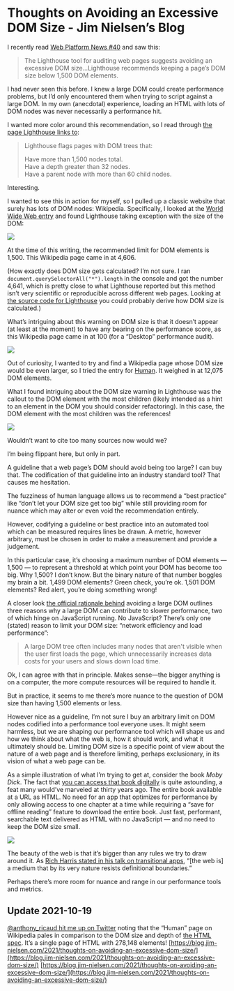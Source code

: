 # Thoughts on Avoiding an Excessive DOM Size - Jim Nielsen’s Blog
I recently read [Web Platform News #40](https://webplatform.news/media/bonus-content-40.png) and saw this:

> The Lighthouse tool for auditing web pages suggests avoiding an excessive DOM size…Lighthouse recommends keeping a page’s DOM size below 1,500 DOM elements.

I had never seen this before. I knew a large DOM could create performance problems, but I’d only encountered them when trying to script against a large DOM. In my own (anecdotal) experience, loading an HTML with lots of DOM nodes was never necessarily a performance hit.

I wanted more color around this recommendation, so I read through [the page Lighthouse links to](https://web.dev/dom-size/):

> Lighthouse flags pages with DOM trees that:
>
> Have more than 1,500 nodes total.  
> Have a depth greater than 32 nodes.  
> Have a parent node with more than 60 child nodes.

Interesting.

I wanted to see this in action for myself, so I pulled up a classic website that surely has lots of DOM nodes: Wikipedia. Specifically, I looked at the [World Wide Web entry](https://en.wikipedia.org/wiki/World_Wide_Web) and found Lighthouse taking exception with the size of the DOM:

![](https://cdn.jim-nielsen.com/blog/2021/dom-size-wikipedia-lighthouse-warning.png)

At the time of this writing, the recommended limit for DOM elements is 1,500. This Wikipedia page came in at 4,606.

(How exactly does DOM size gets calculated? I’m not sure. I ran `document.querySelectorAll("*").length` in the console and got the number 4,641, which is pretty close to what Lighthouse reported but this method isn’t very scientific or reproducible across different web pages. Looking at [the source code for Lighthouse](https://github.com/GoogleChrome/lighthouse/blob/c333322264e6c2c34553f94abc85ed01c60e2d3d/lighthouse-core/gather/gatherers/dobetterweb/domstats.js#L47) you could probably derive how DOM size is calculated.)

What’s intriguing about this warning on DOM size is that it doesn’t appear (at least at the moment) to have any bearing on the performance score, as this Wikipedia page came in at 100 (for a “Desktop” performance audit).

![](https://cdn.jim-nielsen.com/blog/2021/dom-size-wikipedia-lighthouse-score.png)

Out of curiosity, I wanted to try and find a Wikipedia page whose DOM size would be even larger, so I tried the entry for [Human](https://en.wikipedia.org/wiki/Human). It weighed in at 12,075 DOM elements.

What I found intriguing about the DOM size warning in Lighthouse was the callout to the DOM element with the most children (likely intended as a hint to an element in the DOM you should consider refactoring). In this case, the DOM element with the most children was the references!

![](https://cdn.jim-nielsen.com/blog/2021/dom-size-wikipedia-references.png)

Wouldn’t want to cite too many sources now would we?

I’m being flippant here, but only in part.

A guideline that a web page’s DOM should avoid being too large? I can buy that. The codification of that guideline into an industry standard tool? That causes me hesitation.

The fuzziness of human language allows us to recommend a “best practice” like “don’t let your DOM size get too big” while still providing room for nuance which may alter or even void the recommendation entirely.

However, codifying a guideline or best practice into an automated tool which can be measured requires lines be drawn. A metric, however arbitrary, must be chosen in order to make a measurement and provide a judgement.

In this particular case, it’s choosing a maximum number of DOM elements — 1,500 — to represent a threshold at which point your DOM has become too big. Why 1,500? I don’t know. But the binary nature of that number boggles my brain a bit. 1,499 DOM elements? Green check, you’re ok. 1,501 DOM elements? Red alert, you’re doing something wrong!

A closer look [the official rationale behind](https://web.dev/dom-size/) avoiding a large DOM outlines three reasons why a large DOM can contribute to slower performance, two of which hinge on JavaScript running. No JavaScript? There’s only one (stated) reason to limit your DOM size: “network efficiency and load performance”:

> A large DOM tree often includes many nodes that aren't visible when the user first loads the page, which unnecessarily increases data costs for your users and slows down load time.

Ok, I can agree with that in principle. Makes sense—the bigger anything is on a computer, the more compute resources will be required to handle it.

But in practice, it seems to me there’s more nuance to the question of DOM size than having 1,500 elements or less.

However nice as a guideline, I’m not sure I buy an arbitrary limit on DOM nodes codified into a performance tool everyone uses. It might seem harmless, but we are shaping our performance tool which will shape us and how we think about what the web is, how it should work, and what it ultimately should be. Limiting DOM size is a specific point of view about the nature of a web page and is therefore limiting, perhaps exclusionary, in its vision of what a web page can be.

As a simple illustration of what I’m trying to get at, consider the book _Moby Dick_. The fact that [you can access that book digitally](https://www.gutenberg.org/cache/epub/2701/pg2701-images.html) is quite astounding, a feat many would’ve marveled at thirty years ago. The entire book available at a URL as HTML. No need for an app that optimizes for performance by only allowing access to one chapter at a time while requiring a “save for offline reading” feature to download the entire book. Just fast, performant, searchable text delivered as HTML with no JavaScript — and no need to keep the DOM size small.

![](https://cdn.jim-nielsen.com/blog/2021/dom-size-moby-dick.png)

The beauty of the web is that it’s bigger than any rules we try to draw around it. As [Rich Harris stated in his talk on transitional apps](https://www.youtube.com/watch?v=860d8usGC0o), “\[the web is] a medium that by its very nature resists definitional boundaries.”

Perhaps there’s more room for nuance and range in our performance tools and metrics.

## Update 2021-10-19

[@anthony_ricaud hit me up on Twitter](https://twitter.com/anthony_ricaud/status/1450528308941230083?s=20) noting that the “Human” page on Wikipedia pales in comparison to the DOM size and depth of [the HTML spec](https://html.spec.whatwg.org/). It’s a single page of HTML with 278,148 elements! 
 [https://blog.jim-nielsen.com/2021/thoughts-on-avoiding-an-excessive-dom-size/](https://blog.jim-nielsen.com/2021/thoughts-on-avoiding-an-excessive-dom-size/) 
 [https://blog.jim-nielsen.com/2021/thoughts-on-avoiding-an-excessive-dom-size/](https://blog.jim-nielsen.com/2021/thoughts-on-avoiding-an-excessive-dom-size/)

